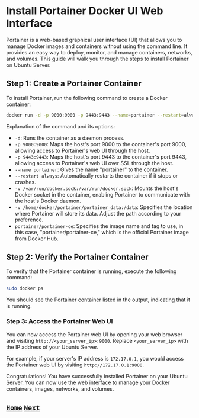 # Install Portainer Docker UI Web Interface

Portainer is a web-based graphical user interface (UI) that allows you to manage Docker images and containers without using the command line. It provides an easy way to deploy, monitor, and manage containers, networks, and volumes. This guide will walk you through the steps to install Portainer on Ubuntu Server.

## Step 1: Create a Portainer Container

To install Portainer, run the following command to create a Docker container:

```bash
docker run -d -p 9000:9000 -p 9443:9443 --name=portainer --restart=always -v /var/run/docker.sock:/var/run/docker.sock -v /home/docker/portainer/portainer_data:/data portainer/portainer-ce
```

Explanation of the command and its options:

- `-d`: Runs the container as a daemon process.
- `-p 9000:9000`: Maps the host's port 9000 to the container's port 9000, allowing access to Portainer's web UI through the host.
- `-p 9443:9443`: Maps the host's port 9443 to the container's port 9443, allowing access to Portainer's web UI over SSL through the host.
- `--name portainer`: Gives the name "portainer" to the container.
- `--restart always`: Automatically restarts the container if it stops or crashes.
- `-v /var/run/docker.sock:/var/run/docker.sock`: Mounts the host's Docker socket in the container, enabling Portainer to communicate with the host's Docker daemon.
- `-v /home/docker/portainer/portainer_data:/data`: Specifies the location where Portainer will store its data. Adjust the path according to your preference.
- `portainer/portainer-ce`: Specifies the image name and tag to use, in this case, "portainer/portainer-ce," which is the official Portainer image from Docker Hub.

## Step 2: Verify the Portainer Container

To verify that the Portainer container is running, execute the following command:

```bash
sudo docker ps
```

You should see the Portainer container listed in the output, indicating that it is running.

### Step 3: Access the Portainer Web UI

You can now access the Portainer web UI by opening your web browser and visiting `http://<your_server_ip>:9000`. Replace `<your_server_ip>` with the IP address of your Ubuntu Server.

For example, if your server's IP address is `172.17.0.1`, you would access the Portainer web UI by visiting `http://172.17.0.1:9000`.

Congratulations! You have successfully installed Portainer on your Ubuntu Server. You can now use the web interface to manage your Docker containers, images, networks, and volumes.

## [`Home`](Table_of_Contents.md) [`Next`](Dynamic_motd.md)
